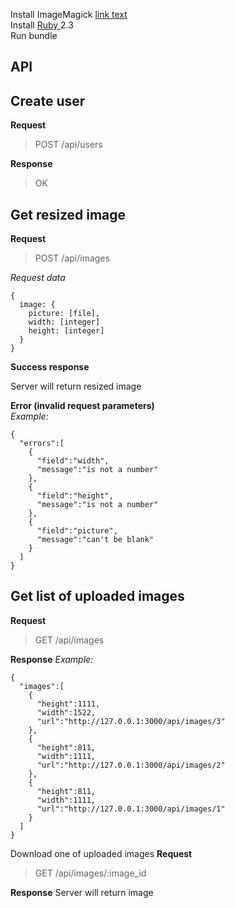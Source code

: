 Install ImageMagick [link text][2]  
Install [Ruby ][2] 2.3  
Run bundle

## API ##

Create user
-------

**Request**

> POST /api/users

**Response**

> OK

Get resized image
-----------------

**Request**
> POST /api/images



*Request data*
```
{
  image: {
    picture: [file],
    width: [integer]
    height: [integer]
  }
}
```

**Success response**  

Server will return resized image


**Error (invalid request parameters)**  
*Example:*
```
{
  "errors":[
    {
      "field":"width",
      "message":"is not a number"
    },
    {
      "field":"height",
      "message":"is not a number"
    },
    {
      "field":"picture",
      "message":"can't be blank"
    }
  ]
}
```

Get list of uploaded images
-------

**Request**

> GET /api/images

**Response**
*Example:*
```
{  
  "images":[  
    {  
      "height":1111,
      "width":1522,
      "url":"http://127.0.0.1:3000/api/images/3"
    },
    {  
      "height":811,
      "width":1111,
      "url":"http://127.0.0.1:3000/api/images/2"
    },
    {  
      "height":811,
      "width":1111,
      "url":"http://127.0.0.1:3000/api/images/1"
    }
  ]
}
```

Download one of uploaded images
**Request**
> GET /api/images/:image_id

**Response**
Server will return image

  [1]: http://www.imagemagick.org/script/index.php
  [2]: https://www.ruby-lang.org/                
